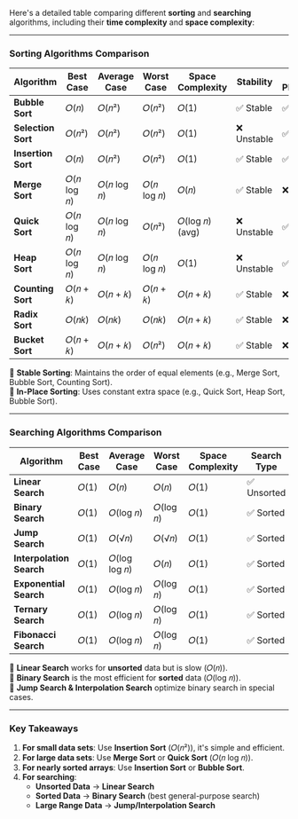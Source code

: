 Here's a detailed table comparing different **sorting** and **searching** algorithms, including their **time complexity** and **space complexity**:  

---

### **Sorting Algorithms Comparison**
| Algorithm         | Best Case | Average Case | Worst Case | Space Complexity | Stability  | In-Place? |
|------------------|-----------|--------------|------------|------------------|------------|-----------|
| **Bubble Sort**   | 𝑂(𝑛)       | 𝑂(𝑛²)         | 𝑂(𝑛²)      | 𝑂(1)            | ✅ Stable  | ✅ Yes      |
| **Selection Sort** | 𝑂(𝑛²)    | 𝑂(𝑛²)         | 𝑂(𝑛²)      | 𝑂(1)            | ❌ Unstable  | ✅ Yes      |
| **Insertion Sort** | 𝑂(𝑛)     | 𝑂(𝑛²)         | 𝑂(𝑛²)      | 𝑂(1)            | ✅ Stable  | ✅ Yes      |
| **Merge Sort**    | 𝑂(𝑛 log 𝑛) | 𝑂(𝑛 log 𝑛)    | 𝑂(𝑛 log 𝑛) | 𝑂(𝑛)            | ✅ Stable  | ❌ No       |
| **Quick Sort**    | 𝑂(𝑛 log 𝑛) | 𝑂(𝑛 log 𝑛)    | 𝑂(𝑛²)      | 𝑂(log 𝑛) (avg) | ❌ Unstable  | ✅ Yes      |
| **Heap Sort**     | 𝑂(𝑛 log 𝑛) | 𝑂(𝑛 log 𝑛)    | 𝑂(𝑛 log 𝑛) | 𝑂(1)            | ❌ Unstable  | ✅ Yes      |
| **Counting Sort** | 𝑂(𝑛 + 𝑘) | 𝑂(𝑛 + 𝑘)     | 𝑂(𝑛 + 𝑘)   | 𝑂(𝑛 + 𝑘)        | ✅ Stable  | ❌ No       |
| **Radix Sort**    | 𝑂(𝑛𝑘)     | 𝑂(𝑛𝑘)         | 𝑂(𝑛𝑘)      | 𝑂(𝑛 + 𝑘)        | ✅ Stable  | ❌ No       |
| **Bucket Sort**   | 𝑂(𝑛 + 𝑘) | 𝑂(𝑛 + 𝑘)     | 𝑂(𝑛²)      | 𝑂(𝑛 + 𝑘)        | ✅ Stable  | ❌ No       |

🔹 **Stable Sorting**: Maintains the order of equal elements (e.g., Merge Sort, Bubble Sort, Counting Sort).  
🔹 **In-Place Sorting**: Uses constant extra space (e.g., Quick Sort, Heap Sort, Bubble Sort).  

---

### **Searching Algorithms Comparison**
| Algorithm         | Best Case | Average Case | Worst Case | Space Complexity | Search Type |
|------------------|----------|--------------|------------|------------------|-------------|
| **Linear Search** | 𝑂(1)     | 𝑂(𝑛)         | 𝑂(𝑛)      | 𝑂(1)            | ✅ Unsorted  |
| **Binary Search** | 𝑂(1)     | 𝑂(log 𝑛)    | 𝑂(log 𝑛)  | 𝑂(1)            | ✅ Sorted    |
| **Jump Search**   | 𝑂(1)     | 𝑂(√𝑛)        | 𝑂(√𝑛)     | 𝑂(1)            | ✅ Sorted    |
| **Interpolation Search** | 𝑂(1) | 𝑂(log log 𝑛) | 𝑂(𝑛)     | 𝑂(1)            | ✅ Sorted    |
| **Exponential Search** | 𝑂(1) | 𝑂(log 𝑛)    | 𝑂(log 𝑛)  | 𝑂(1)            | ✅ Sorted    |
| **Ternary Search** | 𝑂(1)    | 𝑂(log 𝑛)    | 𝑂(log 𝑛)  | 𝑂(1)            | ✅ Sorted    |
| **Fibonacci Search** | 𝑂(1)  | 𝑂(log 𝑛)    | 𝑂(log 𝑛)  | 𝑂(1)            | ✅ Sorted    |

🔹 **Linear Search** works for **unsorted** data but is slow (𝑂(𝑛)).  
🔹 **Binary Search** is the most efficient for **sorted** data (𝑂(log 𝑛)).  
🔹 **Jump Search & Interpolation Search** optimize binary search in special cases.  

---

### **Key Takeaways**
1. **For small data sets**: Use **Insertion Sort** (𝑂(𝑛²)), it's simple and efficient.
2. **For large data sets**: Use **Merge Sort** or **Quick Sort** (𝑂(𝑛 log 𝑛)).
3. **For nearly sorted arrays**: Use **Insertion Sort** or **Bubble Sort**.
4. **For searching**:  
   - **Unsorted Data** → **Linear Search**  
   - **Sorted Data** → **Binary Search** (best general-purpose search)
   - **Large Range Data** → **Jump/Interpolation Search**
